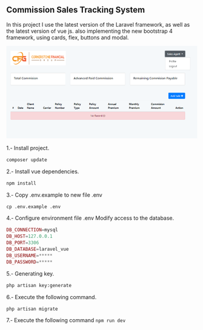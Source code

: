 
## Commission Sales Tracking System

In this project I use the latest version of the Laravel framework, as well as the latest version of vue js. also implementing the new bootstrap 4 framework, using cards, flex, buttons and modal.

![crud.png](https://github.com/usama-akram-gt/sales-commssion-cms/blob/master/resources/assets/images/screenshot1.PNG)

1.- Install project.

```cmd
composer update
```

2.- Install vue dependencies.

```cmd
npm install
```
3.- Copy .env.example to new file .env

```cmd
cp .env.example .env
```
4.- Configure environment file .env
	Modify access to the database.
```php
DB_CONNECTION=mysql
DB_HOST=127.0.0.1
DB_PORT=3306
DB_DATABASE=laravel_vue
DB_USERNAME=*****
DB_PASSWORD=*****
```

5.- Generating key.

```cmd
php artisan key:generate
```

6.- Execute the following command.

```cmd
php artisan migrate
```

7.- Execute the following command <code>npm run dev</code>